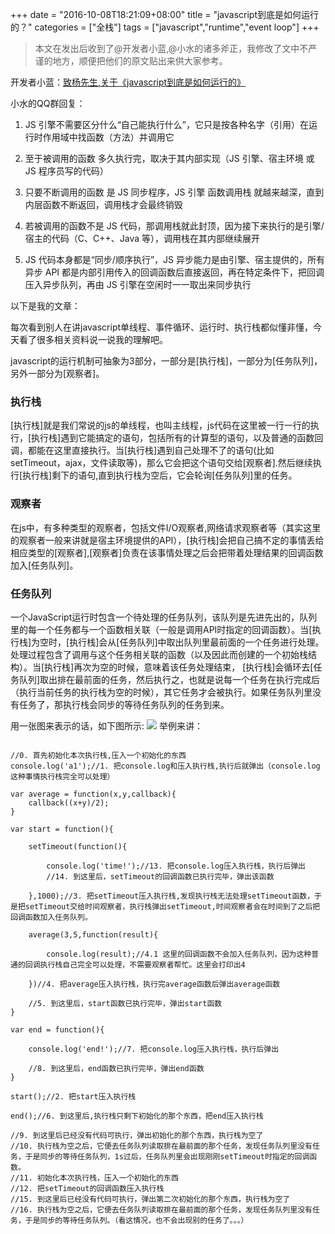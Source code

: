 +++date = "2016-10-08T18:21:09+08:00"title = "javascript到底是如何运行的？"categories = ["全栈"]tags = ["javascript","runtime","event loop"]+++> 本文在发出后收到了@开发者小蓝,@小水的诸多斧正，我修改了文中不严谨的地方，顺便把他们的原文贴出来供大家参考。开发者小蓝：[致杨先生,关于《javascript到底是如何运行的》](http://lanhao.name/article/302v)小水的QQ群回复： 1. JS 引擎不需要区分什么“自己能执行什么”，它只是按各种名字（引用）在运行时作用域中找函数（方法）并调用它 2. 至于被调用的函数 多久执行完，取决于其内部实现（JS 引擎、宿主环境 或 JS 程序员写的代码） 3. 只要不断调用的函数 是 JS 同步程序，JS 引擎 函数调用栈 就越来越深，直到内层函数不断返回，调用栈才会最终销毁 4. 若被调用的函数不是 JS 代码，那调用栈就此封顶，因为接下来执行的是引擎/宿主的代码（C、C++、Java 等），调用栈在其内部继续展开 5. JS 代码本身都是“同步/顺序执行”，JS 异步能力是由引擎、宿主提供的，所有异步 API 都是内部引用传入的回调函数后直接返回，再在特定条件下，把回调压入异步队列，再由 JS 引擎在空闲时一一取出来同步执行以下是我的文章：每次看到别人在讲javascript单线程、事件循环、运行时、执行栈都似懂非懂，今天看了很多相关资料说一说我的理解吧。javascript的运行机制可抽象为3部分，一部分是[执行栈]，一部分为[任务队列]，另外一部分为[观察者]。### 执行栈[执行栈]就是我们常说的js的单线程，也叫主线程，js代码在这里被一行一行的执行，[执行栈]遇到它能搞定的语句，包括所有的计算型的语句，以及普通的函数回调，都能在这里直接执行。当[执行栈]遇到自己处理不了的语句(比如setTimeout，ajax，文件读取等)，那么它会把这个语句交给[观察者].然后继续执行[执行栈]剩下的语句,直到执行栈为空后，它会轮询[任务队列]里的任务。### 观察者在js中，有多种类型的观察者，包括文件I/O观察者,网络请求观察者等（其实这里的观察者一般来讲就是宿主环境提供的API），[执行栈]会把自己搞不定的事情丢给相应类型的[观察者],[观察者]负责在该事情处理之后会把带着处理结果的回调函数加入[任务队列]。### 任务队列一个JavaScript运行时包含一个待处理的任务队列，该队列是先进先出的，队列里的每一个任务都与一个函数相关联（一般是调用API时指定的回调函数）。当[执行栈]为空时，[执行栈]会从[任务队列]中取出队列里最前面的一个任务进行处理。处理过程包含了调用与这个任务相关联的函数（以及因此而创建的一个初始栈结构）。当[执行栈]再次为空的时候，意味着该任务处理结束， [执行栈]会循环去[任务队列]取出排在最前面的任务，然后执行之，也就是说每一个任务在执行完成后（执行当前任务的执行栈为空的时候），其它任务才会被执行。如果任务队列里没有任务了，那执行栈会同步的等待任务队列的任务到来。用一张图来表示的话，如下图所示:![](http://ww4.sinaimg.cn/large/006bEpFbgw1f8jw4zax6dj30so0l2wfo.jpg)举例来讲：```//0. 首先初始化本次执行栈,压入一个初始化的东西console.log('a1');//1. 把console.log和压入执行栈,执行后就弹出（console.log这种事情执行栈完全可以处理）var average = function(x,y,callback){    callback((x+y)/2);}var start = function(){    setTimeout(function(){        console.log('time!');//13. 把console.log压入执行栈，执行后弹出        //14. 到这里后，setTimeout的回调函数已执行完毕，弹出该函数    },1000);//3. 把setTimeout压入执行栈,发现执行栈无法处理setTimeout函数，于是把setTimeout交给时间观察者，执行栈弹出setTimeout,时间观察者会在时间到了之后把回调函数加入任务队列。    average(3,5,function(result){        console.log(result);//4.1 这里的回调函数不会加入任务队列，因为这种普通的回调执行栈自己完全可以处理，不需要观察者帮忙。这里会打印出4    })//4. 把average压入执行栈，执行完average函数后弹出average函数    //5. 到这里后，start函数已执行完毕，弹出start函数}var end = function(){    console.log('end!');//7. 把console.log压入执行栈，执行后弹出    //8. 到这里后，end函数已执行完毕，弹出end函数}start();//2. 把start压入执行栈end();//6. 到这里后,执行栈只剩下初始化的那个东西，把end压入执行栈//9. 到这里后已经没有代码可执行，弹出初始化的那个东西，执行栈为空了//10. 执行栈为空之后，它便去任务队列读取排在最前面的那个任务，发现任务队列里没有任务，于是同步的等待任务队列，1s过后，任务队列里会出现刚刚setTimeout时指定的回调函数。//11. 初始化本次执行栈，压入一个初始化的东西//12. 把setTimeout的回调函数压入执行栈//15. 到这里后已经没有代码可执行，弹出第二次初始化的那个东西，执行栈为空了//16. 执行栈为空之后，它便去任务队列读取排在最前面的那个任务，发现任务队列里没有任务，于是同步的等待任务队列。（看这情况，也不会出现别的任务了。。。）```

